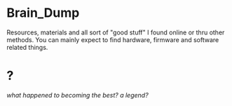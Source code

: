 # Brain_Dump
Resources, materials and all sort of "good stuff" I found online or thru other methods. You can mainly expect to find hardware, firmware and software related things.

# ?
*what happened to becoming the best? a legend?*
